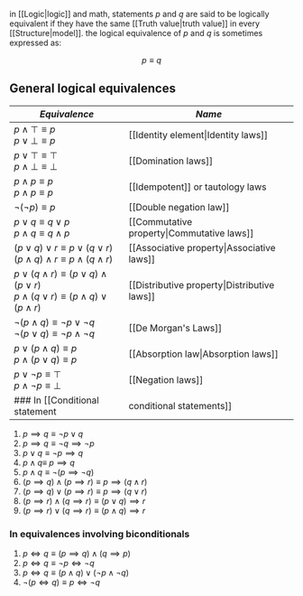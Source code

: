 in [[Logic|logic]] and math, statements $p$ and $q$ are said to be logically equivalent if they have the same [[Truth value|truth value]] in every [[Structure|model]]. the logical equivalence of $p$ and $q$ is sometimes expressed as:

$$
p\equiv q
$$

## General logical equivalences

| *Equivalence* | _Name_ |
| ---- | ---- |
| $p\wedge\top\equiv p$<br>$p\vee\bot\equiv p$ | [[Identity element\|Identity laws]] |
| $p\vee\top\equiv\top$<br>$p\wedge\bot\equiv\bot$ | [[Domination laws]] |
| $p\wedge p\equiv p$<br>$p\wedge p\equiv p$ | [[Idempotent]] or tautology laws |
| $\neg(\neg p)\equiv p$ | [[Double negation law]] |
| $p\vee q\equiv q\vee p$<br>$p\wedge q\equiv q\wedge p$ | [[Commutative property\|Commutative laws]] |
| $(p\vee q)\vee r\equiv p\vee(q\vee r)$<br>$(p\wedge q)\wedge r\equiv p\wedge(q\wedge r)$ | [[Associative property\|Associative laws]] |
| $p\vee(q\wedge r)\equiv(p\vee q)\wedge (p\vee r)$<br>$p\wedge(q\vee r)\equiv(p\wedge q)\vee (p\wedge r)$ | [[Distributive property\|Distributive laws]] |
| $\neg(p\wedge q)\equiv\neg p\vee\neg q$<br>$\neg(p\vee q)\equiv\neg p\wedge\neg q$ | [[De Morgan's Laws]] |
| $p\vee(p\wedge q)\equiv p$<br>$p\wedge(p\vee q)\equiv p$ | [[Absorption law\|Absorption laws]] |
| $p\vee\neg p\equiv\top$<br>$p\wedge\neg p\equiv\bot$ | [[Negation laws]] |
### In [[Conditional statement|conditional statements]]

1. $p\implies q\equiv\neg p\vee q$
2. $p\implies q\equiv\neg q\implies\neg p$
3. $p\vee q\equiv\neg p\implies q$
4. $p\wedge q\equiv\ p\implies q$
5. $p\wedge q\equiv\neg(p\implies\neg q)$
6. $(p\implies q)\wedge(p\implies r)\equiv p\implies(q\wedge r)$
7. $(p\implies q)\vee(p\implies r)\equiv p\implies(q\vee r)$
8. $(p\implies r)\wedge(q\implies r)\equiv(p\vee q)\implies r$
9. $(p\implies r)\vee(q\implies r)\equiv(p\wedge q)\implies r$

### In equivalences involving biconditionals

1. $p\iff q\equiv(p\implies q)\wedge(q\implies p)$
2. $p\iff q\equiv\neg p\iff\neg q$
3. $p\iff q\equiv(p\wedge q)\vee(\neg p\wedge\neg q)$
4. $\neg(p\iff q)\equiv p\iff\neg q$


   